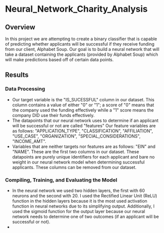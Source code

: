 # Neural_Network_Charity_Analysis

## Overview

In this project we are attempting to create a binary classifier that is capable of predicting whether applicants will be successful if they receive funding from our client, Alphabet Soup. Our goal is to build a neural network that will take a dataset containing the applicants (provided by Alphabet Soup) which will make predictions based off of certain data points. 

## Results

### Data Processing
- Our target variable is the "IS_SUCESSFUL" column in our dataset. This column contains a value of either "0" or "1"; a score of "0" means that the company used the funding effectively while a "1" score means the company DID use their funds effectively.
- The datapoints that our neural network uses to determine if an applicant will be successful or not are called "features" Our feature variables are as follows: "APPLICATION_TYPE", "CLASSIFICATION", "AFFILIATION", "USE_CASE", "ORGANIZATION", "SPECIAL_CONSIDERATIONS", "INCOME_AMT".
- Variables that are neither targets nor features are as follows: "EIN" and "NAME". These are the first two columns in our dataset. These datapoints are purely unique identifiers for each applicant and bare no weight in our neural network model when determining successful applicants. These columns can be removed from our dataset.

### Compiling, Training, and Evaluating the Model
- In the neural network we used two hidden layers, the first with 60 neurons and the second with 20. I used the Rectified Linear Unit (ReLU) function in the hidden layers because it is the most used activation function in neural networks due to its simplifying output. Additionally, I used the sigmoid function for the output layer because our neural network needs to determine one of two outcomes (if an applicant will be successful or not).
-
